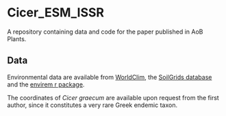 # Cicer_ESM_ISSR
A repository containing data and code for the paper published in AoB Plants.  
    
## Data  
Environmental data are available from [WorldClim](https://www.worldclim.org/version1), the [SoilGrids database](https://www.soilgrids.org/#!/?lon=23.8200669&lat=38.0238274&zoom=7&layer=TAXNWRB_250m&vector=1&showInfo=1) and the [envirem r package](https://cran.r-project.org/web/packages/envirem/index.html).   
  
The coordinates of *Cicer graecum* are available upon request from the first author, since it constitutes a very rare Greek endemic taxon.  
